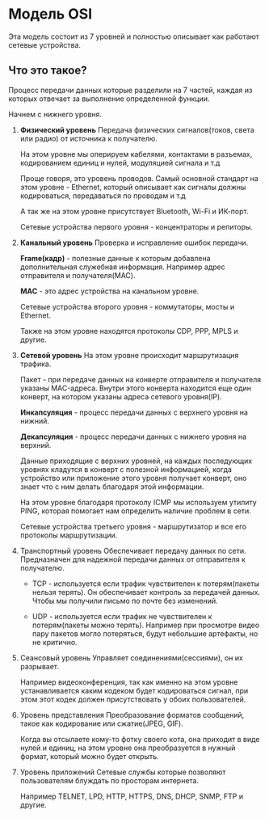 # Модель OSI
Эта модель состоит из 7 уровней и полностью описывает как работают сетевые устройства.

## Что это такое?
Процесс передачи данных которые разделили на 7 частей, каждая из которых отвечает за выполнение определенной функции.

Начнем с нижнего уровня.

1. **Физический уровень**
	Передача физических сигналов(токов, света или радио) от источника к получателю.
	
	На этом уровне мы оперируем кабелями, контактами в разъемах, кодированием единиц и нулей, модуляцией сигнала и т.д
	
	Проще говоря, это уровень проводов. Самый основной стандарт на этом уровне - Ethernet, который описывает как сигналы должны кодироваться, передаваться по проводам и т.д
	
	А так же на этом уровне присутствует Bluetooth, Wi-Fi и ИК-порт.
	
	Сетевые устройства первого уровня - концентраторы и репиторы.

2. **Канальный уровень**
	Проверка и исправление ошибок передачи.
	
	**Frame(кадр)** - полезные данные к которым добавлена дополнительная служебная информация. Например адрес отправителя и получателя(MAC).
	
	**MAC** - это адрес устройства на канальном уровне.
	
	Сетевые устройства второго уровня - коммутаторы, мосты и Ethernet.
	
	Также на этом уровне находятся протоколы CDP, PPP, MPLS и другие.

3. **Сетевой уровень**
	На этом уровне происходит маршрутизация трафика.
	
	Пакет - при передаче данных на конверте отправителя и получателя указаны MAC-адреса. Внутри этого конверта находится еще один конверт, на котором указаны адреса сетевого уровня(IP).
	
	**Инкапсуляция** - процесс передачи данных с верхнего уровня на нижний.
	
	**Декапсуляция** - процесс передачи данных с нижнего уровня на верхний.
	
	Данные приходящие с верхних уровней, на каждых последующих уровнях кладутся в конверт с полезной информацией, когда устройство или приложение этого уровня получает конверт, оно знает что с ним делать благодаря этой информации.
	
	На этом уровне благодаря протоколу ICMP мы используем утилиту PING, которая помогает нам определить наличие проблем в сети.
	
	Сетевые устройства третьего уровня - маршрутизатор и все его протоколы маршрутизации.

4. Транспортный уровень
	Обеспечивает передачу данных по сети. Предназначен для надежной передачи данных от отправителя к получателю.
	
	* TCP - используется если трафик чувствителен к потерям(пакеты нельзя терять). Он обеспечивает контроль за передачей данных. Чтобы мы получили письмо по почте без изменений.
	
	* UDP - используется если трафик не чувствителен к потерям(пакеты можно терять). Например при просмотре видео пару пакетов могло потеряться, будут небольшие артефакты, но не критично.

5. Сеансовый уровень
	Управляет соединениями(сессиями), он их разрывает.
	
	Например видеоконференция, так как именно на этом уровне устанавливается каким кодеком будет кодироваться сигнал, при этом этот кодек должен присутствовать у обоих пользователей.

6. Уровень представления
	Преобразование форматов сообщений, такое как кодирование или сжатие(JPEG, GIF).
	
	Когда вы отсылаете кому-то фотку своего кота, она приходит в виде нулей и единиц, на этом уровне она преобразуется в нужный формат, который можно будет открыть.

7. Уровень приложений
	Сетевые службы которые позволяют пользователям блуждать по просторам интернета.
	
	Например TELNET, LPD, HTTP, HTTPS, DNS, DHCP, SNMP, FTP и другие.
